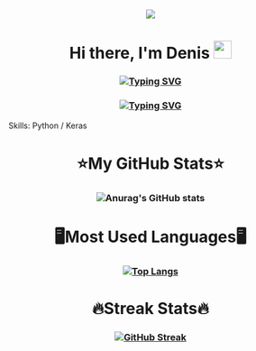 <h1 align="center">
  
![](https://github-profile-summary-cards.vercel.app/api/cards/profile-details?username=dkurbatovv&theme=github_dark)
  
</h1>

<h1 align="center">Hi there, I'm Denis</a> 
<img src="https://github.com/blackcater/blackcater/raw/main/images/Hi.gif" height="32"/></h1>
<h3 align="center">  
  
  [![Typing SVG](https://readme-typing-svg.herokuapp.com?color=B1F705&center=true&width=450&lines=Machine+Learning+Engineer+from+Russia)](https://git.io/typing-svg)  
  
</h3>
<h3 align="center"> 
  
  [![Typing SVG](https://readme-typing-svg.herokuapp.com?color=05F794&center=true&lines=Welcome+to+my+profile!+)](https://git.io/typing-svg)  
  
</h3>

Skills: Python / Keras

<h1 align="center">⭐My GitHub Stats⭐</h1>
<h3 align="center">
  
![Anurag's GitHub stats](https://github-readme-stats.vercel.app/api?username=dkurbatovv&show_icons=true&theme=radical)
  
</h3>

<h1 align="center">🖥Most Used Languages🖥</h1>
<h3 align="center">

[![Top Langs](https://github-readme-stats.vercel.app/api/top-langs/?username=dkurbatovv&layout=compact)](https://github.com/dkurbatovv/github-readme-stats)

</h3>

  <h1 align="center">🔥Streak Stats🔥</h1>
<h3 align="center">
  
[![GitHub Streak](http://github-readme-streak-stats.herokuapp.com?user=dkurbatovv&theme=cobalt&hide_border=true&date_format=M%20j%5B%2C%20Y%5D)](https://git.io/streak-stats)
  
</h3>
